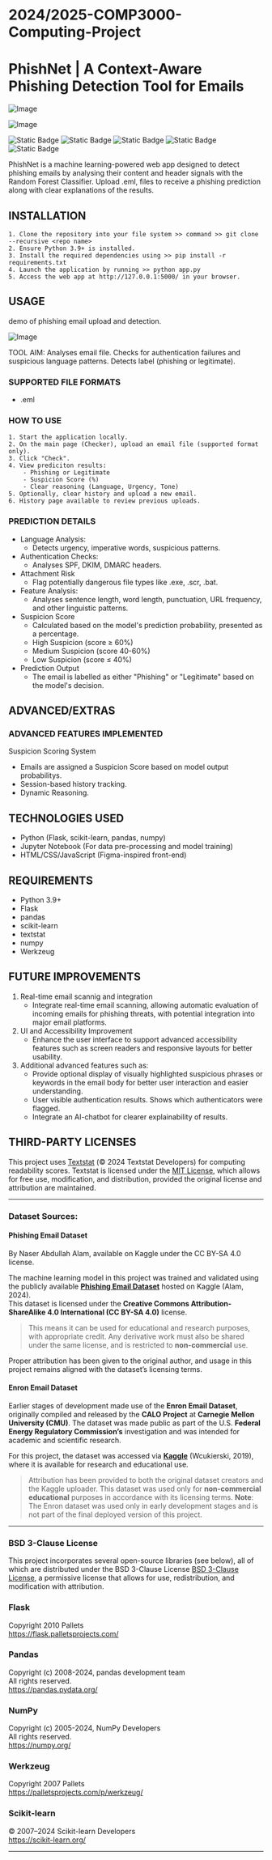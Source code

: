 # 2024/2025-COMP3000-Computing-Project 

# PhishNet | A Context-Aware Phishing Detection Tool for Emails 


![Image](https://github.com/user-attachments/assets/1a51d949-5497-40c3-b02c-7eefb69df3e0)

![Image](https://github.com/user-attachments/assets/3491a07c-1431-4e2f-bc56-f85cc84918c3)

![Static Badge](https://img.shields.io/badge/python-python?style=for-the-badge&logo=python&logoColor=22ffc4&label=Made%20With&labelColor=585873&color=22ffc4)
![Static Badge](https://img.shields.io/badge/Jupyter%20Notebook%20-%20Jupyter%20Notebook?style=for-the-badge&logo=jupyter&label=MADE%20WITH&labelColor=585873&color=0900FF)
![Static Badge](https://img.shields.io/badge/JavaScript%20-%20JavaScript?style=for-the-badge&logo=javascript&label=MADE%20WITH&labelColor=585873&color=F5E101)
![Static Badge](https://img.shields.io/badge/HTML%20-%20HTML?style=for-the-badge&logo=html5&label=MADE%20WITH&labelColor=585873&color=E0F0FF)
![Static Badge](https://img.shields.io/badge/CSS%20-%20CSS?style=for-the-badge&logo=css&label=MADE%20WITH&labelColor=585873&color=E4917E)

PhishNet is a machine learning-powered web app designed to detect phishing emails by analysing their content and header signals with the Random Forest Classifier. Upload .eml, files to receive a phishing prediction along with clear explanations of the results.



## INSTALLATION
	1. Clone the repository into your file system >> command >> git clone --recursive <repo name>
	2. Ensure Python 3.9+ is installed.
	3. Install the required dependencies using >> pip install -r requirements.txt
	4. Launch the application by running >> python app.py
    5. Access the web app at http://127.0.0.1:5000/ in your browser.



## USAGE 

demo of phishing email upload and detection.

![Image](https://github.com/user-attachments/assets/ba3bc4a2-f020-4f76-bad6-a2fcf2a3a80f)

TOOL AIM: Analyses email file. Checks for authentication failures and suspicious language patterns. Detects label (phishing or legitimate).

### SUPPORTED FILE FORMATS
* .eml

### HOW TO USE

	1. Start the application locally.
	2. On the main page (Checker), upload an email file (supported format only).
	3. Click "Check".
	4. View prediciton results:
   		- Phishing or Legitimate
   		- Suspicion Score (%)
   		- Clear reasoning (Language, Urgency, Tone)
	5. Optionally, clear history and upload a new email.
	6. History page available to review previous uploads.



### PREDICTION DETAILS

* Language Analysis:
  - Detects urgency, imperative words, suspicious patterns.
* Authentication Checks:
  - Analyses SPF, DKIM, DMARC headers.
* Attachment Risk
  - Flag potentially dangerous file types like .exe, .scr, .bat.
* Feature Analysis:
  - Analyses sentence length, word length, punctuation, URL frequency, and other linguistic patterns.
* Suspicion Score
  -  Calculated based on the model's prediction probability, presented as a percentage.
  -  High Suspicion (score ≥ 60%)
  -  Medium Suspicion (score 40-60%)
  -  Low Suspicion (score ≤ 40%)
* Prediction Output
  - The email is labelled as either "Phishing" or "Legitimate" based on the model's decision.



## ADVANCED/EXTRAS
### ADVANCED FEATURES IMPLEMENTED

Suspicion Scoring System
* Emails are assigned a Suspicion Score based on model output probabilitys.
* Session-based history tracking.
* Dynamic Reasoning.

## TECHNOLOGIES USED
* Python (Flask, scikit-learn, pandas, numpy)
* Jupyter Notebook (For data pre-processing and model training)
* HTML/CSS/JavaScript (Figma-inspired front-end)

## REQUIREMENTS 
* Python 3.9+
* Flask
* pandas
* scikit-learn
* textstat
* numpy
* Werkzeug



## FUTURE IMPROVEMENTS

1. Real-time email scannig and integration
   - Integrate real-time email scanning, allowing automatic evaluation of incoming emails for phishing threats, with potential integration into major email platforms.
2. UI and Accessibility Improvement
   - Enhance the user interface to support advanced accessibility features such as screen readers and responsive layouts for better usability.
3. Additional advanced features such as:
   - Provide optional display of visually highlighted suspicious phrases or keywords in the email body for better user interaction and easier understanding.
   - User visible authentication results. Shows which authenticators were flagged.
   - Integrate an AI-chatbot for clearer explainability of results.



## THIRD-PARTY LICENSES

This project uses [Textstat](https://pypi.org/project/textstat/) (© 2024 Textstat Developers) for computing readability scores.
Textstat is licensed under the [MIT License](https://opensource.org/licenses/MIT), which allows for free use, modification, and distribution, provided the original license and attribution are maintained.


----------------------------------------------------------------------------------------------------------------------------------------------------------------------------------------------------------------


### Dataset Sources:


#### Phishing Email Dataset
By Naser Abdullah Alam, available on Kaggle under the CC BY-SA 4.0 license.  

The machine learning model in this project was trained and validated using the publicly available [**Phishing Email Dataset**](https://www.kaggle.com/datasets/naserabdullahalam/phishing-email-dataset) hosted on Kaggle (Alam, 2024).  
This dataset is licensed under the **Creative Commons Attribution-ShareAlike 4.0 International (CC BY-SA 4.0)** license.
> This means it can be used for educational and research purposes, with appropriate credit. Any derivative work must also be shared under the same license, and is restricted to **non-commercial** use.

Proper attribution has been given to the original author, and usage in this project remains aligned with the dataset’s licensing terms.


#### Enron Email Dataset
Earlier stages of development made use of the **Enron Email Dataset**, originally compiled and released by the **CALO Project** at **Carnegie Mellon University (CMU)**. The dataset was made public as part of the U.S. **Federal Energy Regulatory Commission’s** investigation and was intended for academic and scientific research.

For this project, the dataset was accessed via [**Kaggle**](https://www.kaggle.com/datasets/wcukierski/enron-email-dataset) (Wcukierski, 2019), where it is available for research and educational use.

> Attribution has been provided to both the original dataset creators and the Kaggle uploader. This dataset was used only for **non-commercial educational** purposes in accordance with its licensing terms.
**Note**: The Enron dataset was used only in early development stages and is not part of the final deployed version of this project.


----------------------------------------------------------------------------------------------------------------------------------------------------------------------------------------------------------------


### BSD 3-Clause License
This project incorporates several open-source libraries (see below), all of which are distributed under the BSD 3-Clause License [BSD 3-Clause License](https://opensource.org/licenses/BSD-3-Clause), a permissive license that allows for use, redistribution, and modification with attribution.


### Flask
Copyright 2010 Pallets  
https://flask.palletsprojects.com/

### Pandas
Copyright (c) 2008-2024, pandas development team  
All rights reserved.  
https://pandas.pydata.org/

### NumPy
Copyright (c) 2005-2024, NumPy Developers  
All rights reserved.  
https://numpy.org/

### Werkzeug
Copyright 2007 Pallets  
https://palletsprojects.com/p/werkzeug/

### Scikit-learn
© 2007–2024 Scikit-learn Developers  
https://scikit-learn.org/  



----------------------------------------------------------------------------------------------------------------------------------------------------------------------------------------------------------------


